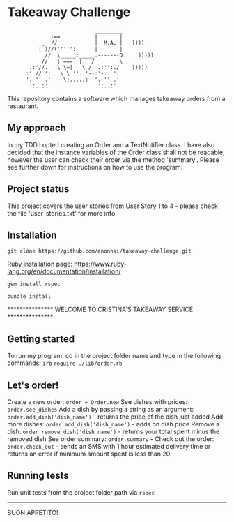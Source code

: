 Takeaway Challenge
==================
```
                            _________
              r==           |       |
           _  //            |  M.A. |   ))))
          |_)//(''''':      |       |
            //  \_____:_____.-------D     )))))
           //   | ===  |   /        \
       .:'//.   \ \=|   \ /  .:'':./    )))))
      :' // ':   \ \ ''..'--:'-.. ':
      '. '' .'    \:.....:--'.-'' .'
       ':..:'                ':..:'

 ```

This repository contains a software which manages takeaway orders from a restaurant.

## My approach

In my TDD I opted creating an Order and a TextNotifier class. I have also decided that the instance variables of the Order class shall not be readable, however the user can check their order via the method 'summary'. Please see further down for instructions on how to use the program. 

## Project status
This project covers the user stories from User Story 1 to 4 - please check the file 'user_stories.txt' for more info.

## Installation

`git clone https://github.com/enonnai/takeaway-challenge.git`

Ruby installation page: https://www.ruby-lang.org/en/documentation/installation/

`gem install rspec`

`bundle install`


*************** WELCOME TO CRISTINA'S TAKEAWAY SERVICE ***************
## Getting started

To run my program, cd in the project folder name and type in the following commands:
`irb`
`require ./lib/order.rb`

## Let's order!

Create a new order:
`order = Order.new`
See dishes with prices:
`order.see_dishes`
Add a dish by passing a string as an argument:
`order.add_dish('dish_name')` - returns the price of the dish just added
Add more dishes:
`order.add_dish('dish_name')` - adds on dish price
Remove a dish:
`order.remove_dish('dish_name')` - returns your total spent minus the removed dish
See order summary:
`order.summary` -
Check out the order:
`order.check_out` - sends an SMS with 1 hour estimated delivery time or returns an error if minimum amount spent is less than 20.

## Running tests

Run unit tests from the project folder path via `rspec`

---
BUON APPETITO!

